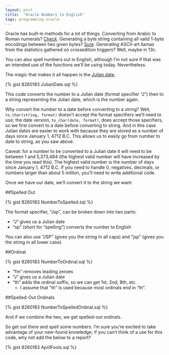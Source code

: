 ```yaml
---
layout: post
title:  "Oracle Numbers to English"
tags: programming oracle
---
```


Oracle has built-in methods for a lot of things. Converting from Arabic to Roman numerals? [Check](http://docs.oracle.com/cd/E16655_01/server.121/e17209/sql_elements004.htm#r15c1-t61). Generating a byte string containing all valid 1-byte encodings between two given bytes? [Sure](http://docs.oracle.com/cd/E16655_01/appdev.121/e17602/u_raw.htm#ARPLS71430). Generating ASCII-art llamas from the statistics gathered on crossedition triggers? Well, maybe in 13c.

You can also spell numbers out in English, although I’m not sure if that was an intended use of the functions we’ll be using today. Nevertheless.

The magic that makes it all happen is the [Julian date](http://en.wikipedia.org/wiki/Julian_calendar).

{% gist 8260183 JulianDate.sql %}

This code converts the number to a Julian date (format specifier “J”) then to a string representing the Julian date, which is the number again.

Why convert the number to a date before converting to a string? Well, `to_char(string, format)` doesn’t accept the format specifiers we’ll need to use; the date version, `to_char(date, format)`, does accept those specifiers, so we first convert to a date before converting to string. And in this case Julian dates are easier to work with because they are stored as a number of days since January 1, 4712 B.C. This allows us to easily go from number to date to string, as you saw above.

Caveat: for a number to be converted to a Julian date it will need to be between 1 and 5,373,484 (the highest valid number will have increased by the time you read this). The highest valid number is the number of days since January 1, 4712 B.C. If you need to handle 0, negatives, decimals, or numbers larger than about 5 million, you’ll need to write additional code.

Once we have our date, we’ll convert it to the string we want:

##Spelled Out

{% gist 8260183 NumberToSpelled.sql %}

The format specifier, “Jsp”, can be broken down into two parts:

 - “J” gives us a Julian date
 - “sp” (short for “spelling”) converts the number to English
 
You can also use “JSP” (gives you the string in all caps) and “jsp” (gives you the string in all lower case).

##Ordinal

{% gist 8260183 NumberToOrdinal.sql %}

 - “fm” removes leading zeroes
 - “J” gives us a Julian date
 - “th” adds the ordinal suffix, so we can get 1st, 2nd, 8th, etc.
   - I assume that “th” is used because most ordinals end in “th”.

##Spelled-Out Ordinals

{% gist 8260183 NumberToSpelledOrdinal.sql %}

And if we combine the two, we get spelled-out ordinals.

So get out there and spell some numbers. I’m sure you’re excited to take advantage of your new-found knowledge; if you can’t think of a use for this code, why not add the below to a report?

{% gist 8260183 AprilFools.sql %}